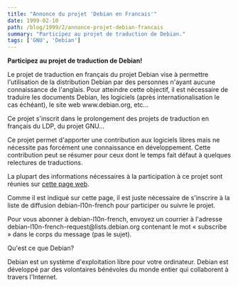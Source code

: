 ```yaml
---
title: "Annonce du projet 'Debian en Francais'"
date: 1999-02-10
path: /blog/1999/2/annonce-projet-debian-francais
summary: "Participez au projet de traduction de Debian."
tags: ['GNU', 'Debian']
---
```


<P><B>Participez au projet de traduction de Debian!</B></P>

<P>Le projet de traduction en français du projet Debian vise
à permettre l'utilisation de la distribution Debian par des
personnes n'ayant aucune connaissance de l'anglais. Pour
atteindre cette objectif, il est nécessaire de traduire les
documents Debian, les logiciels (après internationalisation
le cas échéant), le site web www.debian.org, etc...</P>

<P>Ce projet s'inscrit dans le prolongement des projets
de traduction en français du LDP, du projet GNU...</P>

<P>Ce projet permet d'apporter une contribution aux logiciels
libres mais ne nécessite pas forcément une connaissance en
développement. Cette contribution peut se résumer pour ceux
dont le temps fait défaut à quelques relectures de traductions.</P>

<P>La plupart des informations nécessaires à la participation à
ce projet sont réunies sur <A HREF="http://www.debian.org/~clebars/f2dp/ltcp.html">cette page web</A>.</P>

<P>Comme il est indiqué sur cette page, il est juste nécessaire
de s'inscrire à la liste de diffusion debian-l10n-french pour
participer ou suivre le projet.</P>

<P>Pour vous abonner à debian-l10n-french, envoyez un courrier
à l'adresse debian-l10n-french-request@lists.debian.org contenant
le mot « subscribe » dans le corps du message (pas le sujet).</P>

<P>Qu'est ce que Debian?</P>

<P>Debian est un système d'exploitation libre pour votre ordinateur.
Debian est développé par des volontaires bénévoles du monde entier
qui collaborent à travers l'Internet.</P>


